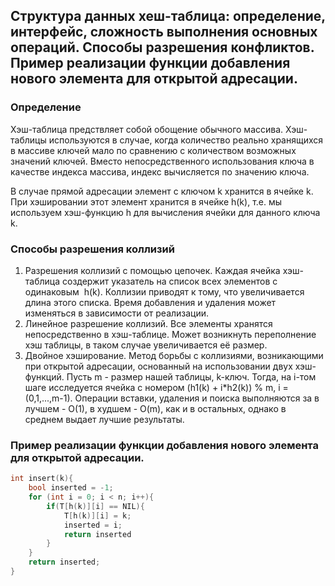## Структура данных хеш-таблица: определение, интерфейс, сложность выполнения основных операций. Способы разрешения конфликтов. Пример реализации функции добавления нового элемента для открытой адресации.

### Определение
Хэш-таблица предствляет собой обощение обычного массива. Хэш-таблицы используются в случае, когда количество реально хранящихся в массиве ключей мало по сравнению с количеством возможных значений ключей. Вместо непосредственного использования ключа в качестве индекса массива, индекс вычисляется по значению ключа.

В случае прямой адресации элемент с ключом k хранится в ячейке k. При хэшировании этот элемент хранится в ячейке h(k), т.е. мы используем хэш-функцию h для вычисления ячейки для данного ключа k.

### Способы разрешения коллизий
1. Разрешения коллизий с помощью цепочек. Каждая ячейка хэш-таблица создержит указатель на список всех элементов с одинаковым  h(k). Коллизии приводят к тому, что увеличивается длина этого списка. Время добавления и удаления может изменяться в зависимости от реализации. 
2. Линейное разрешение коллизий. Все элементы хранятся непосредственно в хэш-таблице. Может возникнуть переполнение хэш таблицы, в таком случае увеличивается её размер.
3. Двойное хэширование. Метод борьбы с коллизиями, возникающими при открытой адресации, основанный на использовании двух хэш-функций. Пусть m - размер нашей таблицы, k-ключ. Тогда, на i-том шаге исследуется ячейка с номером (h1(k) + i*h2(k)) % m, i = (0,1,...,m-1). Операции вставки, удаления и поиска выполняются за в лучшем - O(1), в худшем - O(m), как и в остальных, однако в среднем выдает лучшие результаты.

### Пример реализации функции добавления нового элемента для открытой адресации.

```cpp
int insert(k){
    bool inserted = -1;
    for (int i = 0; i < n; i++){
        if(T[h(k)][i] == NIL){
            T[h(k)][i] = k;
            inserted = i;
            return inserted
        }
    }
    return inserted;
}
```